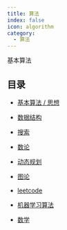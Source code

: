 ```yaml
---
title: 算法
index: false
icon: algorithm
category:
  - 算法
---
```

基本算法

<!-- more -->

## 目录

- [基本算法 / 思想](base/README.md)

- [数据结构](data_struct/README.md)
- [搜索](search/README.md)
- [数论](number_theory/README.md)
- [动态规划](dynamic_programming/README.md)
- [图论](graph/README.md)
- [leetcode](leetcode/README.md)
- [机器学习算法](machine_learning/README.md)
- [数学](./math/README.md)





